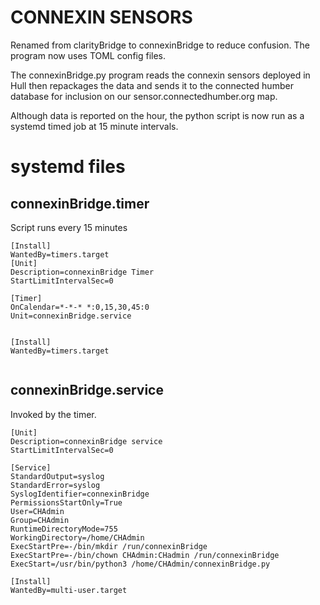 # CONNEXIN SENSORS

Renamed from clarityBridge to connexinBridge to reduce confusion. The program now uses TOML config files.

The connexinBridge.py program reads the connexin sensors deployed in Hull then repackages the data and sends it to the connected humber database for inclusion on our sensor.connectedhumber.org map.

Although data is reported on the hour, the python script is now run as a systemd timed job at 15 minute intervals. 

# systemd files

## connexinBridge.timer

Script runs every 15 minutes

```
[Install]
WantedBy=timers.target
[Unit]
Description=connexinBridge Timer
StartLimitIntervalSec=0

[Timer]
OnCalendar=*-*-* *:0,15,30,45:0
Unit=connexinBridge.service


[Install]
WantedBy=timers.target


```

## connexinBridge.service

Invoked by the timer.

```
[Unit]
Description=connexinBridge service
StartLimitIntervalSec=0

[Service]
StandardOutput=syslog
StandardError=syslog
SyslogIdentifier=connexinBridge
PermissionsStartOnly=True
User=CHAdmin
Group=CHAdmin
RuntimeDirectoryMode=755
WorkingDirectory=/home/CHAdmin
ExecStartPre=-/bin/mkdir /run/connexinBridge
ExecStartPre=-/bin/chown CHAdmin:CHadmin /run/connexinBridge
ExecStart=/usr/bin/python3 /home/CHAdmin/connexinBridge.py

[Install]
WantedBy=multi-user.target
```
